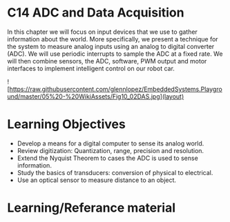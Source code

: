 C14 ADC and Data Acquisition
=================
In this chapter we will focus on input devices that we use to gather information about the world. More specifically, we present a technique for the system to measure analog inputs using an analog to digital converter (ADC). We will use periodic interrupts to sample the ADC at a fixed rate. We will then combine sensors, the ADC, software, PWM output and motor interfaces to implement intelligent control on our robot car.

![https://raw.githubusercontent.com/glennlopez/EmbeddedSystems.Playground/master/05%20-%20WikiAssets/Fig10_02DAS.jpg](layout)

Learning Objectives
=================

* Develop a means for a digital computer to sense its analog world.
* Review digitization: Quantization, range, precision and resolution.
* Extend the Nyquist Theorem to cases the ADC is used to sense information.
* Study the basics of transducers: conversion of physical to electrical.
* Use an optical sensor to measure distance to an object.


Learning/Referance material
=================